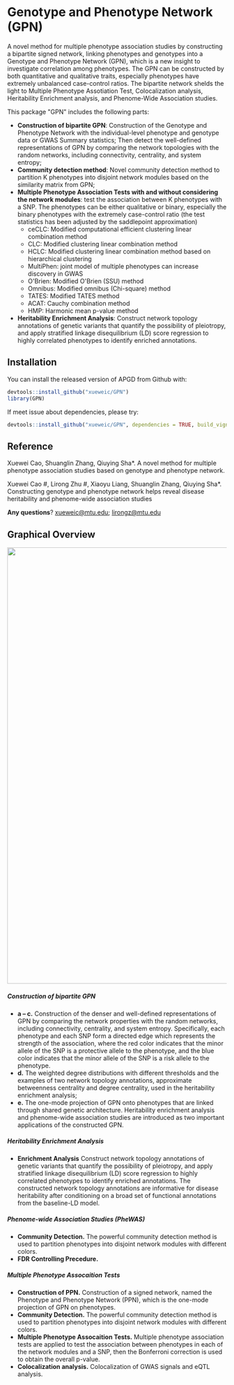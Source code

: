 # Genotype and Phenotype Network (GPN)

A novel method for multiple phenotype association studies by constructing a bipartite signed network, linking phenotypes and genotypes into a Genotype and Phenotype Network (GPN), which is a new insight to investigate correlation among phenotypes. The GPN can be constructed by both quantitative and qualitative traits, especially phenotypes have extremely unbalanced case-control ratios. The bipartite network shelds the light to Multiple Phenotype Assotiation Test, Colocalization analysis, Heritability Enrichment analysis, and Phenome-Wide Association studies.

This package "GPN" includes the following parts:

- **Construction of bipartite GPN**: Construction of the Genotype and Phenotype Network with the individual-level phenotype and genotype data or GWAS Summary statistics; Then detect the well-defined representations of GPN by comparing the network topologies with the random networks, including connectivity, centrality, and system entropy;
- **Community detection method**: Novel community detection method to partition K phenotypes into disjoint network modules based on the similarity matrix from GPN;
- **Multiple Phenotype Association Tests with and without considering the network modules**: test the association between K phenotypes with a SNP. The phenotypes can be either qualitative or binary, especially the binary phenotypes with the extremely case-control ratio (the test statistics has been adjusted by the saddlepoint approximation)
  - ceCLC: Modified computational efficient clustering linear combination method
  - CLC: Modified clustering linear combination method
  - HCLC: Modified clustering linear combination method based on hierarchical clustering
  - MultiPhen: joint model of multiple phenotypes can increase discovery in GWAS
  - O'Brien: Modified O'Brien (SSU) method
  - Omnibus: Modified omnibus (Chi-square) method
  - TATES: Modified TATES method
  - ACAT: Cauchy combination method
  - HMP: Harmonic mean p-value method
- **Heritability Enrichment Analysis**: Construct network topology annotations of genetic variants that quantify the possibility of pleiotropy, and apply stratified linkage disequilibrium (LD) score regression to highly correlated phenotypes to identify enriched annotations. 


## Installation

You can install the released version of APGD from Github with:

``` r
devtools::install_github("xueweic/GPN")
library(GPN)
```

If meet issue about dependencies, please try:

```r
devtools::install_github("xueweic/GPN", dependencies = TRUE, build_vignettes = FALSE, force = TRUE)
```

## Reference
Xuewei Cao, Shuanglin Zhang, Qiuying Sha*. A novel method for multiple phenotype association studies based on genotype and phenotype network.

Xuewei Cao #, Lirong Zhu #, Xiaoyu Liang, Shuanglin Zhang, Qiuying Sha*. Constructing genotype and phenotype network helps reveal disease heritability and phenome-wide association studies


**Any questions**? xueweic@mtu.edu; lirongz@mtu.edu


## Graphical Overview

<p align="center">
  <img src="Figure/figure-github.png" width="1000">
</p>

##### Construction of bipartite GPN
- **a – c.** Construction of the denser and well-defined representations of GPN by comparing the network properties with the random networks, including connectivity, centrality, and system entropy. Specifically, each phenotype and each SNP form a directed edge which represents the strength of the association, where the red color indicates that the minor allele of the SNP is a protective allele to the phenotype, and the blue color indicates that the minor allele of the SNP is a risk allele to the phenotype.
- **d.** The weighted degree distributions with different thresholds and the examples of two network topology annotations, approximate betweenness centrality and degree centrality, used in the heritability enrichment analysis; 
- **e.** The one-mode projection of GPN onto phenotypes that are linked through shared genetic architecture. Heritability enrichment analysis and phenome-wide association studies are introduced as two important applications of the constructed GPN.

 ##### Heritability Enrichment Analysis 
- **Enrichment Analysis** Construct network topology annotations of genetic variants that quantify the possibility of pleiotropy, and apply stratified linkage disequilibrium (LD) score regression to highly correlated phenotypes to identify enriched annotations. The constructed network topology annotations are informative for disease heritability after conditioning on a broad set of functional annotations from the baseline-LD model.

##### Phenome-wide Association Studies (PheWAS)
- **Community Detection.** The powerful community detection method is used to partition phenotypes into disjoint network modules with different colors.
- **FDR Controlling Precedure.**

##### Multiple Phenotype Assocaition Tests 
- **Construction of PPN.** Construction of a signed network, named the Phenotype and Phenotype Network (PPN), which is the one-mode projection of GPN on phenotypes. 
- **Community Detection.** The powerful community detection method is used to partition phenotypes into disjoint network modules with different colors. 
- **Multiple Phenotype Assocaition Tests.** Multiple phenotype association tests are applied to test the association between phenotypes in each of the network modules and a SNP, then the Bonferroni correction is used to obtain the overall p-value.
- **Colocalization analysis.** Colocalization of GWAS signals and eQTL analysis.







